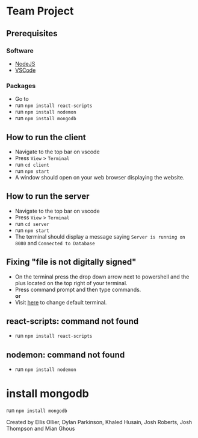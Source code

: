 # Team Project

## Prerequisites
### Software
* [NodeJS](https://nodejs.org/en)
* [VSCode](https://code.visualstudio.com/)

### Packages
* Go to 
* run `npm install react-scripts`
* run `npm install nodemon`
* run `npm install mongodb`



## How to run the client

* Navigate to the top bar on vscode
* Press `View` > `Terminal`
* run `cd client`
* run `npm start`
* A window should open on your web browser displaying the website.

## How to run the server

* Navigate to the top bar on vscode
* Press `View` > `Terminal`
* run `cd server`
* run `npm start`
* The terminal should display a message saying `Server is running on 8080` and `Connected to Database`

## Fixing "file is not digitally signed"

* On the terminal press the drop down arrow next to powershell and the plus located on the top right of your terminal.
* Press command prompt and then type commands.
<br/> **or**
* Visit [here](https://stackoverflow.com/questions/44435697/change-the-default-terminal-in-visual-studio-code) to change default terminal.

## react-scripts: command not found
* run `npm install react-scripts`

## nodemon: command not found
* run `npm install nodemon`

# install mongodb
run `npm install mongodb`

Created by Ellis Ollier, Dylan Parkinson, Khaled Husain, Josh Roberts, Josh Thompson and Mian Ghous
